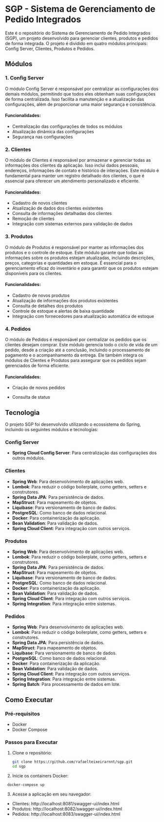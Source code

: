 # SGP - Sistema de Gerenciamento de Pedido Integrados

Este é o repositório do Sistema de Gerenciamento de Pedido Integrados (SGP), um projeto desenvolvido para gerenciar clientes, produtos e pedidos de forma integrada. O projeto é dividido em quatro módulos principais: Config Server, Clientes, Produtos e Pedidos.

## Módulos

### 1. Config Server

O módulo Config Server é responsável por centralizar as configurações dos demais módulos, permitindo que todos eles obtenham suas configurações de forma centralizada. Isso facilita a manutenção e a atualização das configurações, além de proporcionar uma maior segurança e consistência.

#### Funcionalidades:
- Centralização das configurações de todos os módulos
- Atualização dinâmica das configurações
- Segurança nas configurações

### 2. Clientes

O módulo de Clientes é responsável por armazenar e gerenciar todas as informações dos clientes da aplicação. Isso inclui dados pessoais, endereços, informações de contato e histórico de interações. Este módulo é fundamental para manter um registro detalhado dos clientes, o que é essencial para oferecer um atendimento personalizado e eficiente.

#### Funcionalidades:
- Cadastro de novos clientes
- Atualização de dados dos clientes existentes
- Consulta de informações detalhadas dos clientes
- Remoção de clientes
- Integração com sistemas externos para validação de dados

### 3. Produtos

O módulo de Produtos é responsável por manter as informações dos produtos e o controle de estoque. Este módulo garante que todas as informações sobre os produtos estejam atualizadas, incluindo descrições, preços, categorias e quantidades em estoque. É essencial para o gerenciamento eficaz do inventário e para garantir que os produtos estejam disponíveis para os clientes.

#### Funcionalidades:
- Cadastro de novos produtos
- Atualização de informações dos produtos existentes
- Consulta de detalhes dos produtos
- Controle de estoque e alertas de baixa quantidade
- Integração com fornecedores para atualização automática de estoque

### 4. Pedidos

O módulo de Pedidos é responsável por centralizar os pedidos que os clientes desejam comprar. Este módulo gerencia todo o ciclo de vida de um pedido, desde a criação até a conclusão, incluindo o processamento de pagamento e o acompanhamento da entrega. Ele também integra os módulos de Clientes e Produtos para assegurar que os pedidos sejam gerenciados de forma eficiente.

#### Funcionalidades:
- Criação de novos pedidos

[//]: # (- Atualização e cancelamento de pedidos)
- Consulta de status

[//]: # (- Processamento de pagamentos)
[//]: # (- Integração com serviços de entrega para rastreamento)
[//]: # (- Geração de relatórios e análises de pedidos)

## Tecnologia

O projeto SGP foi desenvolvido utilizando o ecossistema do Spring, incluindo os seguintes módulos e tecnologias:

### Config Server

- **Spring Cloud Config Server**: Para centralização das configurações dos outros módulos.

### Clientes

- **Spring Web**: Para desenvolvimento de aplicações web.
- **Lombok**: Para reduzir o código boilerplate, como getters, setters e construtores.
- **Spring Data JPA**: Para persistência de dados.
- **MapStruct**: Para mapeamento de objetos.
- **Liquibase**: Para versionamento de banco de dados.
- **PostgreSQL**: Como banco de dados relacional.
- **Docker**: Para containerização da aplicação.
- **Bean Validation**: Para validação de dados.
- **Spring Cloud Client**: Para integração com outros serviços.

### Produtos

- **Spring Web**: Para desenvolvimento de aplicações web.
- **Lombok**: Para reduzir o código boilerplate, como getters, setters e construtores.
- **Spring Data JPA**: Para persistência de dados.
- **MapStruct**: Para mapeamento de objetos.
- **Liquibase**: Para versionamento de banco de dados.
- **PostgreSQL**: Como banco de dados relacional.
- **Docker**: Para containerização da aplicação.
- **Bean Validation**: Para validação de dados.
- **Spring Cloud Client**: Para integração com outros serviços.
- **Spring Integration**: Para integração entre sistemas.

### Pedidos

- **Spring Web**: Para desenvolvimento de aplicações web.
- **Lombok**: Para reduzir o código boilerplate, como getters, setters e construtores.
- **Spring Data JPA**: Para persistência de dados.
- **MapStruct**: Para mapeamento de objetos.
- **Liquibase**: Para versionamento de banco de dados.
- **PostgreSQL**: Como banco de dados relacional.
- **Docker**: Para containerização da aplicação.
- **Bean Validation**: Para validação de dados.
- **Spring Cloud Client**: Para integração com outros serviços.
- **Spring Integration**: Para integração entre sistemas.
- **Spring Batch**: Para processamento de dados em lote.

## Como Executar

### Pré-requisitos

- Docker
- Docker Compose

### Passos para Executar

1. Clone o repositório:
   ```bash
   git clone https://github.com/rafaelteixeirarnnt/sgp.git
   cd sgp
   ```

2.	Inicie os containers Docker:
   ```bash
    docker-compose up
   ```

3.	Acesse a aplicação em seu navegador:

- Clientes: http://localhost:8081/swagger-ui/index.html
- Produtos: http://localhost:8082/swagger-ui/index.html
- Pedidos: http://localhost:8083/swagger-ui/index.html